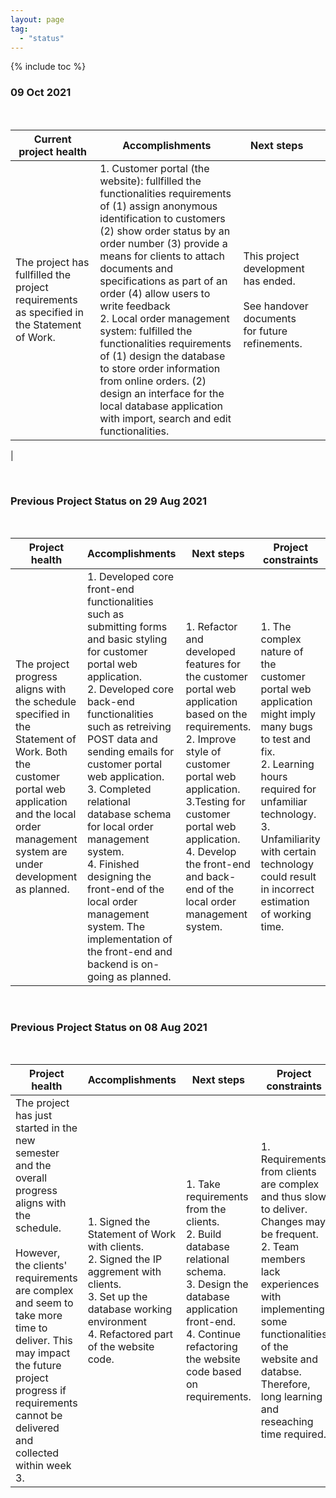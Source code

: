 ```yaml
---
layout: page
tag:
  - "status"
---
```


{% include toc %}

### 09 Oct 2021

<br>

| Current project health                                                                                                                                                                             | Accomplishments                                                                                                                                                                                                                                                                                                                                                                                                                                                                                        | Next steps                                                                                                                                                                                                                                                                                           |                                                                                                                                                                                                                                          |
| -------------------------------------------------------------------------------------------------------------------------------------------------------------------------------------------------- | ------------------------------------------------------------------------------------------------------------------------------------------------------------------------------------------------------------------------------------------------------------------------------------------------------------------------------------------------------------------------------------------------------------------------------------------------------------------------------------------------------ | ---------------------------------------------------------------------------------------------------------------------------------------------------------------------------------------------------------------------------------------------------------------------------------------------------- | ----------------------------------------------------------------------------------------------------------------------------------------------------------------------------------------------------------------------------------------------------------------- |
| The project has fullfilled the project requirements as specified in the Statement of Work. | 1. Customer portal (the website): fullfilled the functionalities requirements of (1) assign anonymous identification to customers (2) show order status by an order number (3) provide a means for clients to attach documents and specifications as part of an order (4) allow users to write feedback <br> 2. Local order management system: fulfilled the functionalities requirements of (1) design the database to store order information from online orders. (2) design an interface for the local database application with import, search and edit functionalities.| This project development has ended. <br><br> See handover documents for future refinements.
 | 



<br>

### Previous Project Status on 29 Aug 2021

<br>

| Project health                                                                                                                                                                             | Accomplishments                                                                                                                                                                                                                                                                                                                                                                                                                                                                                        | Next steps                                                                                                                                                                                                                                                                                           | Project constraints                                                                                                                                                                                                                                               |
| -------------------------------------------------------------------------------------------------------------------------------------------------------------------------------------------------- | ------------------------------------------------------------------------------------------------------------------------------------------------------------------------------------------------------------------------------------------------------------------------------------------------------------------------------------------------------------------------------------------------------------------------------------------------------------------------------------------------------ | ---------------------------------------------------------------------------------------------------------------------------------------------------------------------------------------------------------------------------------------------------------------------------------------------------- | ----------------------------------------------------------------------------------------------------------------------------------------------------------------------------------------------------------------------------------------------------------------- |
| The project progress aligns with the schedule specified in the Statement of Work. Both the customer portal web application and the local order management system are under development as planned. | 1. Developed core front-end functionalities such as submitting forms and basic styling for customer portal web application. <br>2. Developed core back-end functionalities such as retreiving POST data and sending emails for customer portal web application. <br> 3. Completed relational database schema for local order management system. <br> 4. Finished designing the front-end of the local order management system. The implementation of the front-end and backend is on-going as planned. | 1. Refactor and developed features for the customer portal web application based on the requirements. <br> 2. Improve style of customer portal web application. <br> 3.Testing for customer portal web application. <br> 4. Develop the front-end and back-end of the local order management system. | 1. The complex nature of the customer portal web application might imply many bugs to test and fix.<br> 2. Learning hours required for unfamiliar technology. <br> 3. Unfamiliarity with certain technology could result in incorrect estimation of working time. |


<br>

### Previous Project Status on 08 Aug 2021

<br>

| Project health                                                                                                                                                                                                                                                                                                  | Accomplishments                                                                                                                                                                        | Next steps                                                                                                                                                                                               | Project constraints                                                                                                                                                                                                                                        |
| --------------------------------------------------------------------------------------------------------------------------------------------------------------------------------------------------------------------------------------------------------------------------------------------------------------- | -------------------------------------------------------------------------------------------------------------------------------------------------------------------------------------- | -------------------------------------------------------------------------------------------------------------------------------------------------------------------------------------------------------- | ---------------------------------------------------------------------------------------------------------------------------------------------------------------------------------------------------------------------------------------------------------- |
| The project has just started in the new semester and the overall progress aligns with the schedule. <br><br> However, the clients' requirements are complex and seem to take more time to deliver. This may impact the future project progress if requirements cannot be delivered and collected within week 3. | 1. Signed the Statement of Work with clients. <br>2. Signed the IP aggrement with clients.<br> 3. Set up the database working environment <br> 4. Refactored part of the website code. | 1. Take requirements from the clients. <br> 2. Build database relational schema. <br> 3. Design the database application front-end. <br> 4. Continue refactoring the website code based on requirements. | 1. Requirements from clients are complex and thus slow to deliver. Changes may be frequent.<br> 2. Team members lack experiences with implementing some functionalities of the website and databse. Therefore, long learning and reseaching time required. |
